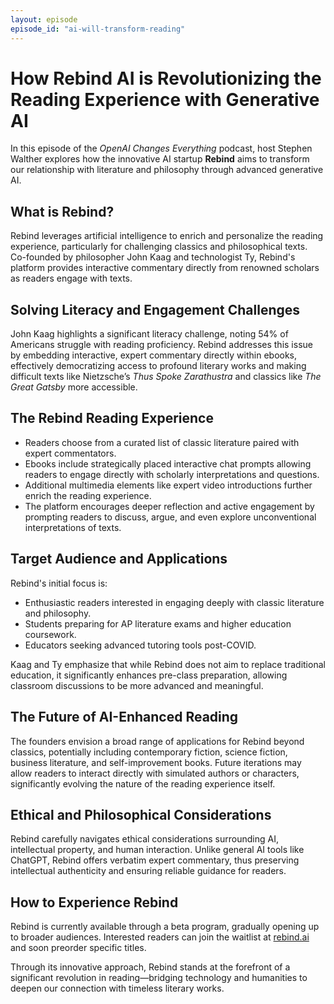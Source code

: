 ```yaml
---
layout: episode
episode_id: "ai-will-transform-reading"
---
```


# How Rebind AI is Revolutionizing the Reading Experience with Generative AI

In this episode of the *OpenAI Changes Everything* podcast, host Stephen Walther explores how the innovative AI startup **Rebind** aims to transform our relationship with literature and philosophy through advanced generative AI.

## What is Rebind?

Rebind leverages artificial intelligence to enrich and personalize the reading experience, particularly for challenging classics and philosophical texts. Co-founded by philosopher John Kaag and technologist Ty, Rebind's platform provides interactive commentary directly from renowned scholars as readers engage with texts.

## Solving Literacy and Engagement Challenges

John Kaag highlights a significant literacy challenge, noting 54% of Americans struggle with reading proficiency. Rebind addresses this issue by embedding interactive, expert commentary directly within ebooks, effectively democratizing access to profound literary works and making difficult texts like Nietzsche’s *Thus Spoke Zarathustra* and classics like *The Great Gatsby* more accessible.

## The Rebind Reading Experience

- Readers choose from a curated list of classic literature paired with expert commentators.
- Ebooks include strategically placed interactive chat prompts allowing readers to engage directly with scholarly interpretations and questions.
- Additional multimedia elements like expert video introductions further enrich the reading experience.
- The platform encourages deeper reflection and active engagement by prompting readers to discuss, argue, and even explore unconventional interpretations of texts.

## Target Audience and Applications

Rebind's initial focus is:
- Enthusiastic readers interested in engaging deeply with classic literature and philosophy.
- Students preparing for AP literature exams and higher education coursework.
- Educators seeking advanced tutoring tools post-COVID.

Kaag and Ty emphasize that while Rebind does not aim to replace traditional education, it significantly enhances pre-class preparation, allowing classroom discussions to be more advanced and meaningful.

## The Future of AI-Enhanced Reading

The founders envision a broad range of applications for Rebind beyond classics, potentially including contemporary fiction, science fiction, business literature, and self-improvement books. Future iterations may allow readers to interact directly with simulated authors or characters, significantly evolving the nature of the reading experience itself.

## Ethical and Philosophical Considerations

Rebind carefully navigates ethical considerations surrounding AI, intellectual property, and human interaction. Unlike general AI tools like ChatGPT, Rebind offers verbatim expert commentary, thus preserving intellectual authenticity and ensuring reliable guidance for readers.

## How to Experience Rebind

Rebind is currently available through a beta program, gradually opening up to broader audiences. Interested readers can join the waitlist at [rebind.ai](https://rebind.ai) and soon preorder specific titles.

Through its innovative approach, Rebind stands at the forefront of a significant revolution in reading—bridging technology and humanities to deepen our connection with timeless literary works.

